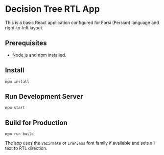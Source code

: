 # Decision Tree RTL App

This is a basic React application configured for Farsi (Persian) language and right-to-left layout.

## Prerequisites
- Node.js and npm installed.

## Install
```
npm install
```

## Run Development Server
```
npm start
```

## Build for Production
```
npm run build
```

The app uses the `Vazirmatn` or `IranSans` font family if available and sets all text to RTL direction.
